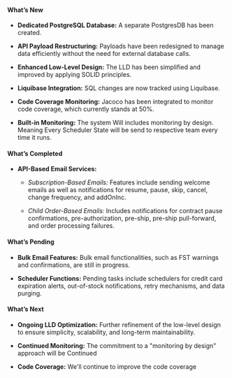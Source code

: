 #### What’s New

- **Dedicated PostgreSQL Database:** A separate PostgresDB has been created.

- **API Payload Restructuring:** Payloads have been redesigned to manage data efficiently without the need for external database calls.
    
- **Enhanced Low-Level Design:** The LLD has been simplified and improved by applying SOLID principles.
    
- **Liquibase Integration:** SQL changes are now tracked using Liquibase.
    
- **Code Coverage Monitoring:** Jacoco has been integrated to monitor code coverage, which currently stands at 50%.
    
- **Built-in Monitoring:** The system Will includes monitoring by design. Meaning Every Scheduler State will be send to respective team every time it runs.
#### What’s Completed

- **API-Based Email Services:**
    
    - _Subscription-Based Emails:_ Features include sending welcome emails as well as notifications for resume, pause, skip, cancel, change frequency, and addOnInc.
        
    - _Child Order-Based Emails:_ Includes notifications for contract pause confirmations, pre-authorization, pre-ship, pre-ship pull-forward, and order processing failures.
        

#### What’s Pending

- **Bulk Email Features:** Bulk email functionalities, such as FST warnings and confirmations, are still in progress.
    
- **Scheduler Functions:** Pending tasks include schedulers for credit card expiration alerts, out-of-stock notifications, retry mechanisms, and data purging.
    

#### What’s Next

- **Ongoing LLD Optimization:** Further refinement of the low-level design to ensure simplicity, scalability, and long-term maintainability.
    
- **Continued Monitoring:** The commitment to a "monitoring by design" approach will be Continued
- **Code Coverage:** We'll continue to improve the code coverage  